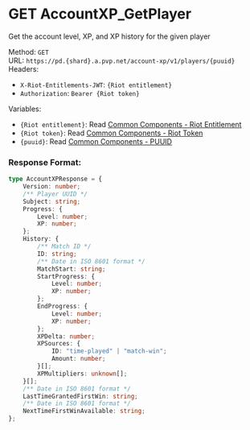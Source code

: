<!--

This file is automatically generated!
Do not edit it directly!
See https://github.com/techchrism/valorant-api-docs/blob/trunk/contributing.md for more information.

-->

# GET AccountXP_GetPlayer

Get the account level, XP, and XP history for the given player  


Method: `GET`  
URL: `https://pd.{shard}.a.pvp.net/account-xp/v1/players/{puuid}`  
Headers:
 - `X-Riot-Entitlements-JWT`: `{Riot entitlement}`
 - `Authorization`: `Bearer {Riot token}`

Variables:
 - `{Riot entitlement}`: Read [Common Components - Riot Entitlement](../common-components.md#riot-entitlement)
 - `{Riot token}`: Read [Common Components - Riot Token](../common-components.md#riot-token)
 - `{puuid}`: Read [Common Components - PUUID](../common-components.md#puuid)


### Response Format:
```ts
type AccountXPResponse = {
    Version: number;
    /** Player UUID */
    Subject: string;
    Progress: {
        Level: number;
        XP: number;
    };
    History: {
        /** Match ID */
        ID: string;
        /** Date in ISO 8601 format */
        MatchStart: string;
        StartProgress: {
            Level: number;
            XP: number;
        };
        EndProgress: {
            Level: number;
            XP: number;
        };
        XPDelta: number;
        XPSources: {
            ID: "time-played" | "match-win";
            Amount: number;
        }[];
        XPMultipliers: unknown[];
    }[];
    /** Date in ISO 8601 format */
    LastTimeGrantedFirstWin: string;
    /** Date in ISO 8601 format */
    NextTimeFirstWinAvailable: string;
};
```
